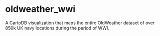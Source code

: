 oldweather_wwi
==============

A CartoDB visualization that maps the entire OldWeather dataset of over 850k UK navy locations during the period of WWI.